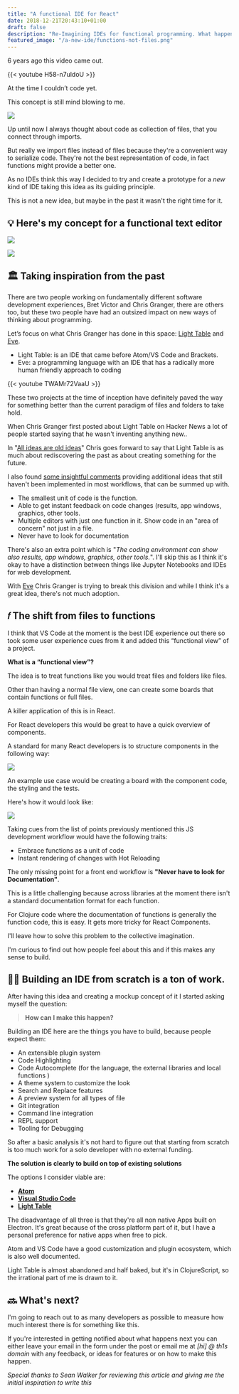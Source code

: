 ```yaml
---
title: "A functional IDE for React"
date: 2018-12-21T20:43:10+01:00
draft: false
description: "Re-Imagining IDEs for functional programming. What happens when functions replace files and become the smallest unit of code."
featured_image: "/a-new-ide/functions-not-files.png"
---
```


6 years ago this video came out.

{{< youtube H58-n7uldoU >}}

At the time I couldn’t code yet.

This concept is still mind blowing to me.

![](/a-new-ide/light-table.gif)

Up until now I always thought about code as collection of files, that you connect through imports.

But really we import files instead of files because they're a convenient way to serialize code. They're not the best representation of code, in fact functions might provide a better one.

As no IDEs think this way I decided to try and create a prototype for a *new* kind of IDE taking this idea as its guiding principle. 

This is not a new idea, but maybe in the past it wasn't the right time for it.

## 💡 Here's my concept for a functional text editor

![](/a-new-ide/ide-mockup.png)

![](/a-new-ide/add-function.png)


## 🏛 Taking inspiration from the past
There are two people working on fundamentally different software development experiences, Bret Victor and Chris Granger, there are others too, but these two people have had an outsized impact on new ways of thinking about programming.

Let’s focus on what Chris Granger has done in this space: [Light Table](https://lighttable.com/) and [Eve](https://witheve.com/).

* Light Table: is an IDE that came before Atom/VS Code and Brackets.
* Eve: a programming language with an IDE that has a radically more human friendly approach to coding

{{< youtube TWAMr72VaaU >}}

These two projects at the time of inception have definitely paved the way for something better than the current paradigm of files and folders to take hold.

When Chris Granger first posted about Light Table on Hacker News a lot of people started saying that he wasn't inventing anything new..

In "[All ideas are old ideas](http://www.chris-granger.com/2012/10/05/all-ideas-are-old-ideas/)" Chris goes forward to say that Light Table is as much about rediscovering the past as about creating something for the future.

I also found [some insightful comments](https://news.ycombinator.com/item?id=3837202) providing additional ideas that still haven't been implemented in most workflows, that can be summed up with.

* The smallest unit of code is the function.
* Able to get instant feedback on code changes (results, app windows, graphics, other tools.
* Multiple editors with just one function in it. Show code in an "area of concern" not just in a file.
* Never have to look for documentation

There's also an extra point which is "*The coding environment can show also results, app windows, graphics, other tools.*". I'll skip this as I think it's okay to have a distinction between things like Jupyter Notebooks and IDEs for web development.

With [Eve](https://witheve.com/) Chris Granger is trying to break this division and while I think it's a great idea, there's not much adoption.

## 𝑓 The shift from files to functions

I think that VS Code at the moment is the best IDE experience out there so took some user experience cues from it and added this “functional view” of a project.

**What is a “functional view”?**

The idea is to treat functions like you would treat files and folders like files. 

Other than having a normal file view, one can create some boards that contain functions or full files.

A killer application of this is in React.

For React developers this would be great to have a quick overview of components.

A standard for many React developers is to structure components in the following way:

![](/a-new-ide/file-structure.png)

An example use case would be creating a board with the component code, the styling and the tests.

Here's how it would look like:

![](/a-new-ide/react-example.png)

Taking cues from the list of points previously mentioned this JS development workflow would have the following traits:

* Embrace functions as a unit of code
* Instant rendering of changes with Hot Reloading

The only missing point for a front end workflow is **"Never have to look for Documentation"**.

This is a little challenging because across libraries at the moment there isn't a standard documentation format for each function.

For Clojure code where the documentation of functions is generally the function code, this is easy. It gets more tricky for React Components.

I'll leave how to solve this problem to the collective imagination.

I'm curious to find out how people feel about this and if this makes any sense to build.

## 👷‍♂️ Building an IDE from scratch is a ton of work.

After having this idea and creating a mockup concept of it I started asking myself the question: 

> **How can I make this happen?**   

Building an IDE here are the things you have to build, because people expect them:

* An extensible plugin system
* Code Highlighting
* Code Autocomplete (for the language, the external libraries and local functions )
* A theme system to customize the look
* Search and Replace features
* A preview system for all types of file
* Git integration
* Command line integration
* REPL support
* Tooling for Debugging

So after a basic analysis it's not hard to figure out that starting from scratch is too much work for a solo developer with no external funding.

**The solution is clearly to build on top of existing solutions**

The options I consider viable are:

* [**Atom**](https://atom.io)
* [**Visual Studio Code**](https://code.visualstudio.com/)
* [**Light Table**](http://lighttable.com/)

The disadvantage of all three is that they're all non native Apps built on Electron. It's great because of the cross platform part of it, but I have a personal preference for native apps when free to pick.

Atom and VS Code have a good customization and plugin ecosystem, which is also well documented.

Light Table is almost abandoned and half baked, but it's in ClojureScript, so the irrational part of me is drawn to it.

## 🔜 What's next?

I'm going to reach out to as many developers as possible to measure how much interest there is for something like this. 

If you're interested in getting notified about what happens next you can either leave your email in the form under the post or email me at *[hi] @ th1s domain* with any feedback, or ideas for features or on how to make this happen.

*Special thanks to Sean Walker for reviewing this article and giving me the initial inspiration to write this*